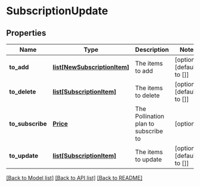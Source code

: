 # SubscriptionUpdate

## Properties
Name | Type | Description | Notes
------------ | ------------- | ------------- | -------------
**to_add** | [**list[NewSubscriptionItem]**](NewSubscriptionItem.md) | The items to add | [optional] [default to []]
**to_delete** | [**list[SubscriptionItem]**](SubscriptionItem.md) | The items to delete | [optional] [default to []]
**to_subscribe** | [**Price**](Price.md) | The Pollination plan to subscribe to | [optional] 
**to_update** | [**list[SubscriptionItem]**](SubscriptionItem.md) | The items to update | [optional] [default to []]

[[Back to Model list]](../README.md#documentation-for-models) [[Back to API list]](../README.md#documentation-for-api-endpoints) [[Back to README]](../README.md)


